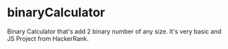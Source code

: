 # binaryCalculator
Binary Calculator that's add 2 binary number of any size. It's very basic and JS Project from HackerRank.
